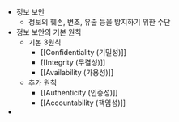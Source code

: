 - 정보 보안
	- 정보의 훼손, 변조, 유출 등을 방지하기 위한 수단
- 정보 보안의 기본 원칙
	- 기본 3원칙
		- [[Confidentiality (기밀성)]]
		- [[Integrity (무결성)]]
		- [[Availability (가용성)]]
	- 추가 원칙
		- [[Authenticity (인증성)]]
		- [[Accountability (책임성)]]
- 